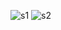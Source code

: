 ![s1](https://user-images.githubusercontent.com/118711756/210764670-ec916960-e408-4b4e-8b1f-9afca3006a50.jpg)
![s2](https://user-images.githubusercontent.com/118711756/210765043-e095152b-dc47-4630-93c9-c3ca63a5985e.png)
